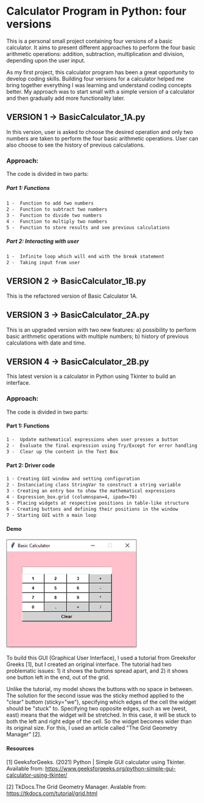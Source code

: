 # Calculator Program in Python: four versions 

This is a personal small project containing four versions of a basic calculator. It aims to present different approaches to perform the four basic arithmetic operations: addition, subtraction, multiplication and division, depending upon the user input.  

As my first project, this calculator program has been a great opportunity to develop coding skills. Building four versions for a calculator helped me bring together everything I was learning and understand coding concepts better. My approach was to start small with a simple version of a calculator and then gradually add more functionality later. 
 
## VERSION 1 -> BasicCalculator_1A.py

In this version, user is asked to choose the desired operation and only two numbers are taken to perform the four basic arithmetic operations. User can also choose to see the history of previous calculations.

### Approach:

The code is divided in two parts: 

#####   Part 1: Functions
    1 -  Function to add two numbers
    2 -  Function to subtract two numbers
    3 -  Function to divide two numbers
    4 -  Function to multiply two numbers
    5 -  Function to store results and see previous calculations

 #####   Part 2: Interacting with user
    1 -  Infinite loop which will end with the break statement
    2 -  Taking input from user 

## VERSION 2 -> BasicCalculator_1B.py 

This is the refactored version of Basic Calculator 1A.   

## VERSION 3 -> BasicCalculator_2A.py 

This is an upgraded version with two new features: a) possibility to perform basic arithmetic operations with multiple numbers; b) history of previous calculations with date and time.
  
## VERSION 4 -> BasicCalculator_2B.py

This latest version is a calculator in Python using Tkinter to build an interface.  
 
### Approach:

The code is divided in two parts:

####   Part 1: Functions
    1 -  Update mathematical expressions when user presses a button
    2 -  Evaluate the final expression using Try/Except for error handling
    3 -  Clear up the content in the Text Box


####   Part 2: Driver code 
    1 - Creating GUI window and setting configuration
    2 - Instanciating class StringVar to construct a string variable
    3 - Creating an entry box to show the mathematical expressions
    4 - Expression_box.grid (columnspan=4, ipadx=70)
    5 - Placing widgets at respective positions in table-like structure
    6 - Creating buttons and defining their positions in the window
    7 - Starting GUI with a main loop


#### Demo

![print](BasicCalculator.PNG)

To build this GUI (Graphical User Interface), I used a tutorial from Greeksfor Greeks [1], but I created an original interface. The tutorial had two problematic issues: 1) it shows the buttons spread apart, and 2) it shows one button left in the end, out of the grid.  

Unlike the tutorial, my model shows the buttons with no space in between. The solution for the second issue was the sticky method applied to the "clear" buttom (sticky="we"), specifying which edges of the cell the widget should be "stuck" to. Specifying two opposite edges, such as we (west, east) means that the widget will be stretched. In this case, it will be stuck to both the left and right edge of the cell. So the widget becomes wider than its original size. For this, I used an article called "The Grid Geometry Manager" [2].

 

#### Resources

[1] GeeksforGeeks. (2021) Python | Simple GUI calculator using Tkinter. Available from: https://www.geeksforgeeks.org/python-simple-gui-calculator-using-tkinter/

[2] TkDocs.The Grid Geometry Manager. Avalable from: https://tkdocs.com/tutorial/grid.html

 
